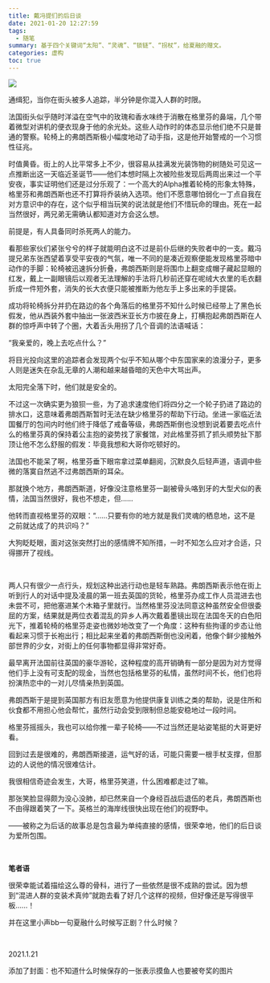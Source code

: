 ```yaml
---
title: 戴冯提们的后日谈
date: 2021-01-20 12:27:59
tags:
  - 随笔
summary: 基于四个关键词“太阳”、“灵魂”、“锁链”、“拐杖”，给夏融的赠文。
categories: 虚构
toc: true
---
```






![](https://i.loli.net/2021/01/21/Oqc2T59uCUaxdoM.jpg)

通缉犯，当你在街头被多人追踪，半分钟是你混入人群的时限。

法国街头似乎随时洋溢在空气中的玫瑰和香水味终于消散在格里芬的鼻端，几个带着微型对讲机的便衣现身于他的余光处。这些人动作时的体态显示他们绝不只是普通的警察。轮椅上的弗朗西斯极小幅度地动了动手指，这是他开始警戒的一个习惯性征兆。

<!-- more -->

时值黄昏。街上的人比平常多上不少，很容易从挂满发光装饰物的树随处可见这一点推断出这一天临近圣诞节——他们本想时隔上次被险些发现后两周出来过一个平安夜，事实证明他们还是过分乐观了：一个高大的Alpha推着轮椅的形象太特殊，格里芬和弗朗西斯也还不打算将乔装纳入选项。他们不愿意哪怕弱化一丁点自我在对方意识中的存在，这个似乎相当玩笑的说法就是他们不惜玩命的理由。死在一起当然很好，两兄弟无需确认都知道对方会这么想。

前提是，有人具备同时杀死两人的能力。

看那些家伙们紧张兮兮的样子就能明白这不过是前仆后继的失败者中的一支。戴冯提兄弟东张西望着享受平安夜的气氛，唯一不同的是凑近观察便能发现格里芬暗中动作的手脚：轮椅被迅速拆分折叠，弗朗西斯则是将围巾上翻变成帽子藏起显眼的红发，戴上一副眼镜后以观者无法理解的手法将几秒前还穿在呢绒大衣里的毛衣翻折成一件短外套，消失的长大衣便只能被推断为他左手上多出来的手提袋。

成功将轮椅拆分并扔在路边的各个角落后的格里芬不知什么时候已经带上了黑色长假发，他从西装外套中抽出一张波西米亚长方巾披在身上，打横抱起弗朗西斯在人群的惊呼声中转了个圈，大着舌头用拐了几个音调的法语喊话：

“我亲爱的，晚上去吃点什么？”

将目光投向这里的追踪者会发现两个似乎不知从哪个中东国家来的浪漫分子，更多人则是迷失在杂乱无章的人潮和越来越昏暗的天色中大骂出声。

太阳完全落下时，他们就是安全的。

不过这一次确实更为狼狈一些，为了追求速度他们将四分之一个轮子扔进了路边的排水口，这意味着弗朗西斯暂时无法在缺少格里芬的帮助下行动。坐进一家临近法国餐厅的包间内时他们终于降低了戒备等级，弗朗西斯倒也没想到说着要去吃点什么的格里芬真的保持着公主抱的姿势找了家餐馆，对此格里芬抓了抓头顺势扯下那顶让他不怎么舒服的假发：毕竟我想和大哥你吃顿好的。

法国也不能呆了啊，格里芬垂下眼帘拿过菜单翻阅，沉默良久后轻声道，语调中些微的落寞自然逃不过弗朗西斯的耳朵。

那就换个地方，弗朗西斯道，好像没注意格里芬一副被骨头咯到牙的大型犬似的表情，法国当然很好，我也不想走，但……

他转而直视格里芬的双眼：“……只要有你的地方就是我们灵魂的栖息地，这不是之前就达成了的共识吗？”

大狗眨眨眼，面对这张突然打出的感情牌不知所措，一时不知怎么应对才合适，只得挪开了视线。

<br/>

两人只有很少一点行头，规划这种出逃行动也是轻车熟路。弗朗西斯表示他在街上听到行人的对话中提及凌晨的第一班去英国的货轮，格里芬办成工作人员混进去也未尝不可，把他塞进某个木箱子里就行。当然格里芬没法同意这种虽然安全但很委屈的方案，结果就是两位衣着混乱的异乡人再次戴着墨镜出现在法国冬天的白色阳光下，推着轮椅的格里芬走姿也微妙地改变了一个角度：这种有些拘谨的步态让他看起来习惯于长袍出行；相比起来坐着的弗朗西斯倒也没闲着，他像个鲜少接触外部世界的少女，对街上的任何事物都显得非常好奇。

最早离开法国前往英国的豪华游轮，这种程度的高开销确有一部分是因为对方觉得他们手上没有可支配的现金，当然也包括格里芬的私情，虽然时间不长，他们也将扮演热恋中的一对儿尽情亲热到英国。

弗朗西斯于是提到英国那方有旧友愿意为他提供康复训练之类的帮助，说是住所和伙食都不用担心他会帮忙，虽然行动会受到限制但总能安稳地过一段时间。

格里芬摇摇头，我也可以给你推一辈子轮椅——不过当然还是站姿笔挺的大哥更好看。

回到过去是很难的，弗朗西斯接道，运气好的话，可能只需要一根手杖支撑，但那边的人说他的情况很难估计。

我很相信奇迹会发生，大哥，格里芬笑道，什么困难都走过了嘛。

那张笑脸显得颇为没心没肺，却已然来自一个身经百战后退伍的老兵，弗朗西斯也不由得跟着笑了一下。英格兰的海岸线很快出现在他们的视野中。

——被称之为后话的故事总是包含最为单纯直接的感情，很荣幸地，他们的后日谈为爱所包围。

<br/>

**笔者语**

很荣幸能试着描绘这么尊的骨科，进行了一些依然是很不成熟的尝试。因为想到“混进人群的变装术真帅”就跑去看了好几个这样的视频，但好像还是写得很平板……！

并在这里小声bb一句夏融什么时候写正剧？什么时候？

<br/>

2021.1.21

添加了封面：也不知道什么时候保存的一张表示摸鱼人也要被夸奖的图片